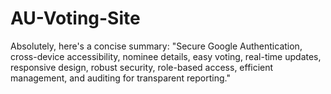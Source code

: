# AU-Voting-Site
Absolutely, here's a concise summary:  "Secure Google Authentication, cross-device accessibility, nominee details, easy voting, real-time updates, responsive design, robust security, role-based access, efficient management, and auditing for transparent reporting."
